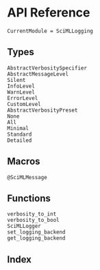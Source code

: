 # API Reference

```@meta
CurrentModule = SciMLLogging
```

## Types

```@docs
AbstractVerbositySpecifier
AbstractMessageLevel
Silent
InfoLevel
WarnLevel
ErrorLevel
CustomLevel
AbstractVerbosityPreset
None
All
Minimal
Standard
Detailed
```

## Macros

```@docs
@SciMLMessage
```

## Functions

```@docs
verbosity_to_int
verbosity_to_bool
SciMLLogger
set_logging_backend
get_logging_backend
```

## Index

```@index
```